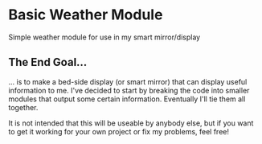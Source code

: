 # Basic Weather Module
Simple weather module for use in my smart mirror/display

## The End Goal...
... is to make a bed-side display (or smart mirror) that can display useful information to me. I've decided to start by breaking the code into smaller modules that output some certain information. Eventually I'll tie them all together. 

It is not intended that this will be useable by anybody else, but if you want to get it working for your own project or fix my problems, feel free!